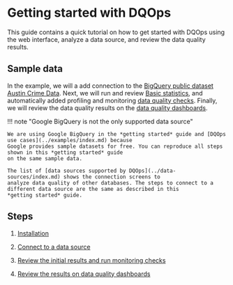 # Getting started with DQOps
This guide contains a quick tutorial on how to get started with DQOps using the web interface, analyze a data source, and review the data quality results. 

## Sample data
In the example, we will a add connection to the [BigQuery public dataset Austin Crime Data](https://console.cloud.google.com/marketplace/details/city-of-austin/austin-crime). 
Next, we will run and review [Basic statistics](../working-with-dqo/collecting-basic-data-statistics.md), and automatically added profiling and monitoring [data quality checks](../dqo-concepts/definition-of-data-quality-checks/index.md). 
Finally, we will review the data quality results on the [data quality dashboards](../dqo-concepts/types-of-data-quality-dashboards.md). 

!!! note "Google BigQuery is not the only supported data source"

    We are using Google BigQuery in the *getting started* guide and [DQOps use cases](../examples/index.md) because
    Google provides sample datasets for free. You can reproduce all steps shown in this *getting started* guide
    on the same sample data.

    The list of [data sources supported by DQOps](../data-sources/index.md) shows the connection screens to
    analyze data quality of other databases. The steps to connect to a different data source are the same as described in this 
    *getting started* guide.


## Steps

1. [Installation](installation.md)

2. [Connect to a data source](add-data-source-connection.md)

3. [Review the initial results and run monitoring checks](review-results-and-run-monitoring-checks.md)

4. [Review the results on data quality dashboards](review-results-on-dashboards.md) 

 
